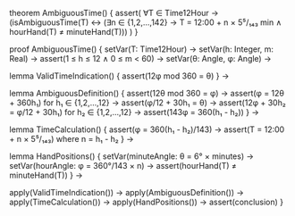 theorem AmbiguousTime() {
  assert(
    ∀T ∈ Time12Hour →
    (isAmbiguousTime(T) ↔ 
      (∃n ∈ {1,2,...,142} → 
        T = 12:00 + n × 5⁵/₁₄₃ min ∧
        hourHand(T) ≠ minuteHand(T)))
  )
}

proof AmbiguousTime() {
  setVar(T: Time12Hour) →
  setVar(h: Integer, m: Real) →
  assert(1 ≤ h ≤ 12 ∧ 0 ≤ m < 60) →
  setVar(θ: Angle, φ: Angle) →
  
  lemma ValidTimeIndication() {
    assert(12φ mod 360 = θ)
  } →

  lemma AmbiguousDefinition() {
    assert(12θ mod 360 = φ) →
    assert(φ = 12θ + 360h₁) for h₁ ∈ {1,2,...,12} →
    assert(φ/12 + 30h₁ = θ) →
    assert(12φ + 30h₂ = φ/12 + 30h₁) for h₂ ∈ {1,2,...,12} →
    assert(143φ = 360(h₁ - h₂))
  } →

  lemma TimeCalculation() {
    assert(φ = 360(h₁ - h₂)/143) →
    assert(T = 12:00 + n × 5⁵/₁₄₃) where n = h₁ - h₂
  } →

  lemma HandPositions() {
    setVar(minuteAngle: θ = 6° × minutes) →
    setVar(hourAngle: φ = 360°/143 × n) →
    assert(hourHand(T) ≠ minuteHand(T))
  } →
  
  apply(ValidTimeIndication()) →
  apply(AmbiguousDefinition()) →
  apply(TimeCalculation()) →
  apply(HandPositions()) →
  assert(conclusion)
}